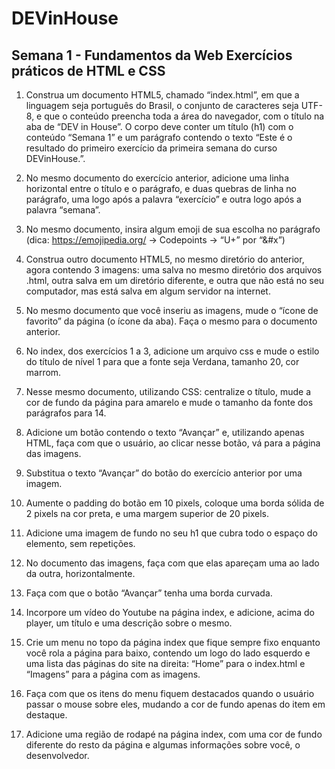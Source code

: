 # DEVinHouse
## Semana 1 - Fundamentos da Web Exercícios práticos de HTML e CSS
1) Construa um documento HTML5, chamado “index.html”, em que a linguagem seja português do Brasil, o conjunto de caracteres seja UTF-8, e que o conteúdo preencha toda a área do navegador, com o título na aba de “DEV in House”. O corpo deve conter um título (h1) com o conteúdo “Semana 1” e um parágrafo contendo o texto “Este é o resultado do primeiro exercício da primeira semana do curso DEVinHouse.”.

2) No mesmo documento do exercício anterior, adicione uma linha horizontal entre o título e o parágrafo, e duas quebras de linha no parágrafo, uma logo após a palavra “exercício” e outra logo após a palavra “semana”.

3) No mesmo documento, insira algum emoji de sua escolha no parágrafo (dica: https://emojipedia.org/​ -> Codepoints -> “U+” por “&#x”)

4) Construa outro documento HTML5, no mesmo diretório do anterior, agora contendo 3 imagens: uma salva no mesmo diretório dos arquivos .html, outra salva em um diretório diferente, e outra que não está no seu computador, mas está salva em algum servidor na internet.

5) No mesmo documento que você inseriu as imagens, mude o “ícone de favorito” da página (o ícone da aba). Faça o mesmo para o documento anterior.

6) No index, dos exercícios 1 a 3, adicione um arquivo css e mude o estilo do título de nível 1 para que a fonte seja Verdana, tamanho 20, cor marrom.

7) Nesse mesmo documento, utilizando CSS: centralize o título, mude a cor de fundo da página para amarelo e mude o tamanho da fonte dos parágrafos para 14.

8) Adicione um botão contendo o texto “Avançar” e, utilizando apenas HTML, faça com que o usuário, ao clicar nesse botão, vá para a página das imagens.

9) Substitua o texto “Avançar” do botão do exercício anterior por uma imagem.

10) Aumente o padding do botão em 10 pixels, coloque uma borda sólida de 2 pixels na cor preta, e uma margem superior de 20 pixels.

11) Adicione uma imagem de fundo no seu h1 que cubra todo o espaço do elemento, sem repetições.

12) No documento das imagens, faça com que elas apareçam uma ao lado da outra, horizontalmente.

13) Faça com que o botão “Avançar” tenha uma borda curvada.

14) Incorpore um vídeo do Youtube na página index, e adicione, acima do player, um título e uma descrição sobre o mesmo.

15) Crie um menu no topo da página index que fique sempre fixo enquanto você rola a página para baixo, contendo um logo do lado esquerdo e uma lista das páginas do site na direita: “Home” para o index.html e “Imagens” para a página com as imagens.

16) Faça com que os itens do menu fiquem destacados quando o usuário passar o mouse sobre eles, mudando a cor de fundo apenas do item em destaque.

17) Adicione uma região de rodapé na página index, com uma cor de fundo diferente do resto da página e algumas informações sobre você, o desenvolvedor.